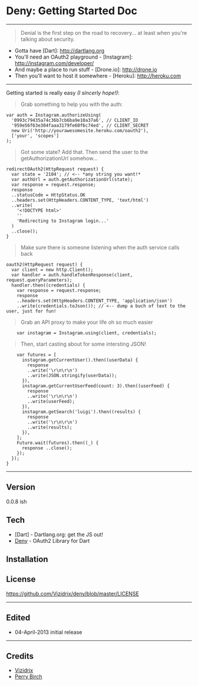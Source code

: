 # Deny: Getting Started Doc

----

> Denial is the first step on the road to recovery... at least when you're talking about security.

  - Gotta have [Dart]: http://dartlang.org
  - You'll need an OAuth2 playground - [Instagram]: http://instagram.com/developer/
  - And maybe a place to run stuff - [Drone.io]: http://drone.io
  - Then you'll want to host it somewhere - [Heroku]: http://heroku.com 

----

Getting started is really easy *(I sincerly hope!)*:

>Grab something to help you with the auth:

    var auth = Instagram.authorizeUsing(
      '0993c79435a74c36b7cb6ba9e10a37a6', // CLIENT_ID
      '959e56f63e304faaa3179fe60f6c74ed', // CLIENT_SECRET
      new Uri('http://yourawesomesite.heroku.com/oauth2'),
      ['your', 'scopes']
    );

>Got some state? Add that.  Then send the user to the getAuthorizationUrl somehow...

    redirectOAuth2(HttpRequest request) { 
      var state = '2104'; // <-- *any string you want!*
      var authUrl = auth.getAuthorizationUrl(state);
      var response = request.response;
      response
      ..statusCode = HttpStatus.OK
      ..headers.set(HttpHeaders.CONTENT_TYPE, 'text/html')
      ..write(
        '<!DOCTYPE html>'
        ''
        'Redirecting to Instagram login...'
      )
      ..close();
    }

>Make sure there is someone listening when the auth service calls back

    oauth2(HttpRequest request) {
      var client = new http.Client();
      var handler = auth.handleTokenResponse(client, request.queryParameters);
      handler.then((credentials) { 
        var response = request.response; 
        response
        ..headers.set(HttpHeaders.CONTENT_TYPE, 'application/json')
        ..write(credentials.toJson()); // <-- dump a buch of text to the user, just for fun!

>Grab an API proxy to make your life oh so much easier

        var instagram = Instagram.using(client, credentials);

>Then, start casting about for some intersting JSON!

        var futures = [ 
          instagram.getCurrentUser().then((userData) {
            response
            ..write('\r\n\r\n')
            ..write(JSON.stringify(userData));
          }),
          instagram.getCurrentUserFeed(count: 3).then((userFeed) {
            response
            ..write('\r\n\r\n')
            ..write(userFeed);
          }),
          instagram.getSearch('luigi').then((results) {
            response
            ..write('\r\n\r\n')
            ..write(results);
          }),
        ];
        Future.wait(futures).then((_) {
          response ..close();
        });
      });
    }

----

Version
----

0.0.8 ish

Tech
----

* [Dart] - Dartlang.org: get the JS out!
* [Deny] - OAuth2 Library for Dart

Installation
----

[Deny]: http://pub.dartlang.org/packages/deny

License
----

https://github.com/Vizidrix/deny/blob/master/LICENSE

----
## Edited
* 04-April-2013 initial release

----
## Credits
* [Vizidrix](https://github.com/organizations/Vizidrix)
* [Perry Birch](https://github.com/PerryBirch)
